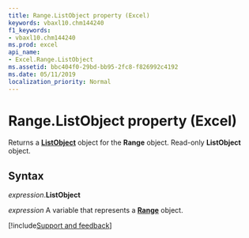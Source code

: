 ```yaml
---
title: Range.ListObject property (Excel)
keywords: vbaxl10.chm144240
f1_keywords:
- vbaxl10.chm144240
ms.prod: excel
api_name:
- Excel.Range.ListObject
ms.assetid: bbc404f0-29bd-bb95-2fc8-f826992c4192
ms.date: 05/11/2019
localization_priority: Normal
---
```



# Range.ListObject property (Excel)

Returns a **[ListObject](Excel.ListObject.md)** object for the **Range** object. Read-only **ListObject** object.


## Syntax

_expression_.**ListObject**

_expression_ A variable that represents a **[Range](excel.range(object).md)** object.




[!include[Support and feedback](~/includes/feedback-boilerplate.md)]